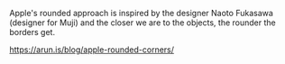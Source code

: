 Apple's rounded approach is inspired by the designer Naoto Fukasawa (designer for Muji) and the closer we are to the objects, the rounder the borders get.

https://arun.is/blog/apple-rounded-corners/